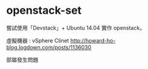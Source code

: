# openstack-set

嘗試使用「Devstack」+ Ubuntu 14.04 實作 openstack。

虛擬機器 : vSphere Clinet
http://howard-ho-blog.logdown.com/posts/1136030

部屬發生問題　
